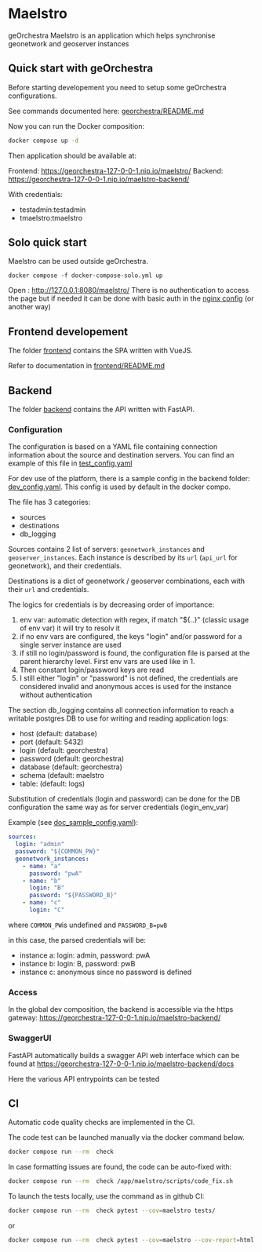 # Maelstro

geOrchestra Maelstro is an application which helps synchronise geonetwork and geoserver instances

## Quick start with geOrchestra

Before starting developement you need to setup some geOrchestra configurations.

See commands documented here: [georchestra/README.md](georchestra/README.md)

Now you can run the Docker composition:

```bash
docker compose up -d
```

Then application should be available at:

Frontend: https://georchestra-127-0-0-1.nip.io/maelstro/
Backend: https://georchestra-127-0-0-1.nip.io/maelstro-backend/

With credentials:

- testadmin:testadmin
- tmaelstro:tmaelstro

## Solo quick start
Maelstro can be used outside geOrchestra.

```
docker compose -f docker-compose-solo.yml up 
```
Open : http://127.0.0.1:8080/maelstro/ 
There is no authentication to access the page but if needed it can be done with basic auth in the [nginx config](./config/nginx-solo.conf) (or another way)

## Frontend developement

The folder [frontend](frontend) contains the SPA written with VueJS.

Refer to documentation in [frontend/README.md](frontend/README.md)

## Backend

The folder [backend](backend) contains the API written with FastAPI.

### Configuration

The configuration is based on a YAML file containing connection information about the source and destination servers. You can find an example of this file in [test_config.yaml](backend/tests/test_config.yaml)

For dev use of the platform, there is a sample config in the backend folder: [dev_config.yaml](backend/dev_config.yaml). This config is used by default in the docker compo.

The file has 3 categories:
- sources
- destinations
- db_logging

Sources contains 2 list of servers: `geonetwork_instances` and `geoserver_instances`. Each instance is described by its `url` (`api_url` for geonetwork), and their credentials.

Destinations is a dict of geonetwork / geoserver combinations, each with their `url` and credentials.

The logics for credentials is by decreasing order of importance:

1. env var: automatic detection with regex, if match "${..}" (classic usage of env var) it will try to resolv it
2. if no env vars are configured, the keys "login" and/or password for a single server instance are used
3. if still no login/password is found, the configuration file is parsed at the parent hierarchy level. First env vars are used like in 1.
4. Then constant login/password keys are read
5. I still either "login" or "password" is not defined, the credentials are considered invalid and anonymous acces is used for the instance without authentication

The section db_logging contains all connection information to reach a writable postgres DB to use for writing and reading application logs:
- host (default: database)
- port (default: 5432)
- login (default: georchestra)
- password (default: georchestra)
- database (default: georchestra)
- schema (default: maelstro
- table: (default: logs)

Substitution of credentials (login and password) can be done for the DB configuration the same way as for server credentials (login_env_var)


Example (see [doc_sample_config.yaml](backend/tests/doc_sample_config.yaml)):

```yaml
sources:
  login: "admin"
  password: "${COMMON_PW}"
  geonetwork_instances:
    - name: "a"
      password: "pwA"
    - name: "b"
      login: "B"
      password: "${PASSWORD_B}"
    - name: "c"
      login: "C"
```

where `COMMON_PW`is undefined and `PASSWORD_B=pwB`

in this case, the parsed credentials will be:

- instance a: login: admin, password: pwA
- instance b: login: B, password: pwB
- instance c: anonymous since no password is defined

### Access

In the global dev composition, the backend is accessible via the https gateway:
https://georchestra-127-0-0-1.nip.io/maelstro-backend/

### SwaggerUI

FastAPI automatically builds a swagger API web interface which can be found at
https://georchestra-127-0-0-1.nip.io/maelstro-backend/docs

Here the various API entrypoints can be tested

## CI

Automatic code quality checks are implemented in the CI.

The code test can be launched manually via the docker command below.

```bash
docker compose run --rm  check
```

In case formatting issues are found, the code can be auto-fixed with:

```bash
docker compose run --rm  check /app/maelstro/scripts/code_fix.sh
```

To launch the tests locally, use the command as in github CI:

```bash
docker compose run --rm  check pytest --cov=maelstro tests/
```

or

```bash
docker compose run --rm  check pytest --cov=maelstro --cov-report=html tests/
```
